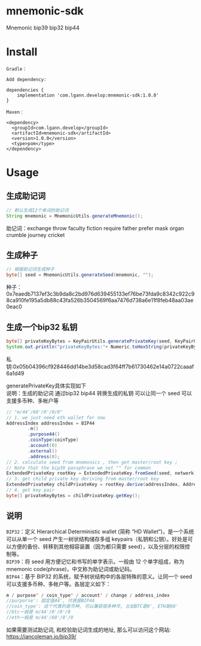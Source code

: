 # mnemonic-sdk
Mnemonic bip39 bip32 bip44 

# Install
``` 
Gradle：

Add dependency:

dependencies {
    implementation 'com.lgann.develop:mnemonic-sdk:1.0.0'
}

Maven：

<dependency>
  <groupId>com.lgann.develop</groupId>
  <artifactId>mnemonic-sdk</artifactId>
  <version>1.0.0</version>
  <type>pom</type>
</dependency>
```
# Usage
## 生成助记词
``` Java
// 默认生成12个单词的助记词
String mnemonic = MnemonicUtils.generateMnemonic();
```
助记词：exchange throw faculty fiction require father prefer mask organ crumble journey cricket<br>

## 生成种子
``` Java
// 根据助记词生成种子
byte[] seed = MnemonicUtils.generateSeed(mnemonic, "");
```

种子： 0x7eaedb7137ef3c3b9da8c2bd976d639455133ef76be73fda9c8342c922c98ca910fe195a5db88c43fa526b3504569f6aa7476d738a6e11f8feb48aa03ae0eac0<br>

## 生成一个bip32 私钥
``` Java
byte[] privateKeyBytes = KeyPairUtils.generatePrivateKey(seed, KeyPairUtils.CoinTypes.EOS);
System.out.println("privateKeyBytes:"+ Numeric.toHexString(privateKeyBytes));
```

私钥:0x05b04396cf928446dd14be3d58cad3f64ff7b61730462e14a0722caaaf6a1d49<br>

generatePrivateKey具体实现如下<br>
说明：生成的助记词 通过bip32 bip44 转换生成的私钥 可以让同一个 seed 可以支援多币种、多帐户等<br>
``` Java
// "m/44'/60'/0'/0/0"
// 1. we just need eth wallet for now
AddressIndex addressIndex = BIP44
        .m()
        .purpose44()
        .coinType(coinType)
        .account(0)
        .external()
        .address(0);
// 2. calculate seed from mnemonics , then get master/root key ; 
// Note that the bip39 passphrase we set "" for common
ExtendedPrivateKey rootKey = ExtendedPrivateKey.fromSeed(seed, network);
// 3. get child private key deriving from master/root key
ExtendedPrivateKey childPrivateKey = rootKey.derive(addressIndex, AddressIndex.DERIVATION);
// 4. get key pair
byte[] privateKeyBytes = childPrivateKey.getKey();
```

## 说明
`BIP32`：定义 Hierarchical Deterministic wallet (简称 “HD Wallet”)，是一个系统可以从单一个 seed 产生一树状结构储存多组 keypairs（私钥和公钥）。好处是可以方便的备份、转移到其他相容装置（因为都只需要 seed），以及分层的权限控制等。<br>
`BIP39`：将 seed 用方便记忆和书写的单字表示。一般由 12 个单字组成，称为 mnemonic code(phrase)，中文称为助记词或助记码。<br>
`BIP44`：基于 BIP32 的系统，赋予树状结构中的各层特殊的意义。让同一个 seed 可以支援多币种、多帐户等。各层定义如下：<br>
``` Java
m / purpose' / coin_type' / account' / change / address_index
//purporse': 固定值44', 代表是BIP44
//coin_type': 这个代表的是币种, 可以兼容很多种币, 比如BTC是0', ETH是60'
//btc一般是 m/44'/0'/0'/0
//eth一般是 m/44'/60'/0'/0
``` 

如果需要测试助记词, 和校验助记词生成的地址, 那么可以访问这个网站: https://iancoleman.io/bip39/